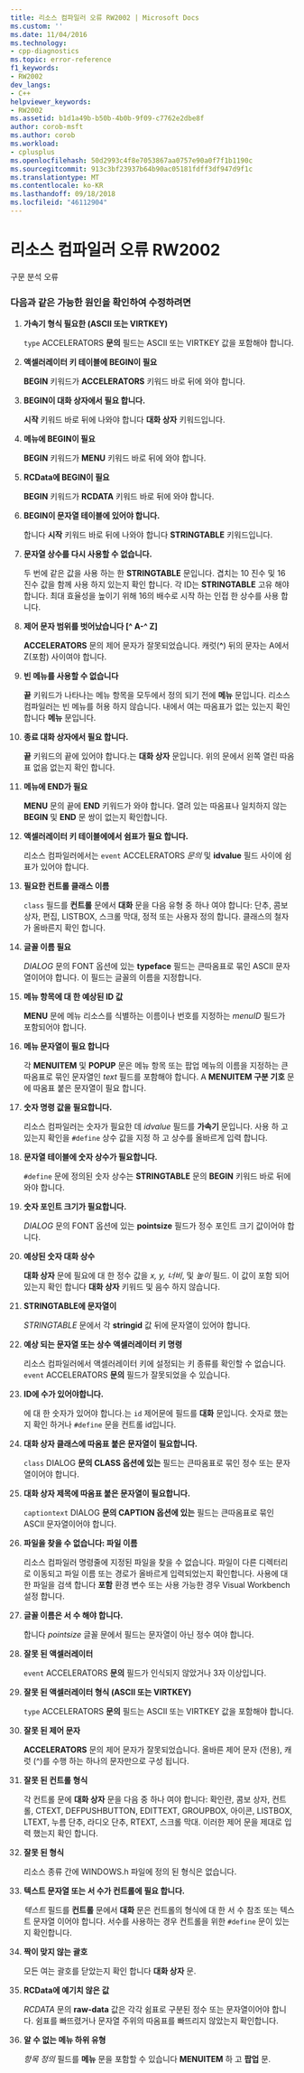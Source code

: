```yaml
---
title: 리소스 컴파일러 오류 RW2002 | Microsoft Docs
ms.custom: ''
ms.date: 11/04/2016
ms.technology:
- cpp-diagnostics
ms.topic: error-reference
f1_keywords:
- RW2002
dev_langs:
- C++
helpviewer_keywords:
- RW2002
ms.assetid: b1d1a49b-b50b-4b0b-9f09-c7762e2dbe8f
author: corob-msft
ms.author: corob
ms.workload:
- cplusplus
ms.openlocfilehash: 50d2993c4f8e7053867aa0757e90a0f7f1b1190c
ms.sourcegitcommit: 913c3bf23937b64b90ac05181fdff3df947d9f1c
ms.translationtype: MT
ms.contentlocale: ko-KR
ms.lasthandoff: 09/18/2018
ms.locfileid: "46112904"
---
```

# <a name="resource-compiler-error-rw2002"></a>리소스 컴파일러 오류 RW2002

구문 분석 오류

### <a name="to-fix-by-checking-the-following-possible-causes"></a>다음과 같은 가능한 원인을 확인하여 수정하려면

1. **가속기 형식 필요한 (ASCII 또는 VIRTKEY)**

     `type` ACCELERATORS **문의** 필드는 ASCII 또는 VIRTKEY 값을 포함해야 합니다.

1. **액셀러레이터 키 테이블에 BEGIN이 필요**

     **BEGIN** 키워드가 **ACCELERATORS** 키워드 바로 뒤에 와야 합니다.

1. **BEGIN이 대화 상자에서 필요 합니다.**

     **시작** 키워드 바로 뒤에 나와야 합니다 **대화 상자** 키워드입니다.

1. **메뉴에 BEGIN이 필요**

     **BEGIN** 키워드가 **MENU** 키워드 바로 뒤에 와야 합니다.

1. **RCData에 BEGIN이 필요**

     **BEGIN** 키워드가 **RCDATA** 키워드 바로 뒤에 와야 합니다.

1. **BEGIN이 문자열 테이블에 있어야 합니다.**

     합니다 **시작** 키워드 바로 뒤에 나와야 합니다 **STRINGTABLE** 키워드입니다.

1. **문자열 상수를 다시 사용할 수 없습니다.**

     두 번에 같은 값을 사용 하는 한 **STRINGTABLE** 문입니다. 겹치는 10 진수 및 16 진수 값을 함께 사용 하지 있는지 확인 합니다. 각 ID는 **STRINGTABLE** 고유 해야 합니다. 최대 효율성을 높이기 위해 16의 배수로 시작 하는 인접 한 상수를 사용 합니다.

1. **제어 문자 범위를 벗어났습니다 [^ A-^ Z]**

     **ACCELERATORS** 문의 제어 문자가 잘못되었습니다. 캐럿(**^**) 뒤의 문자는 A에서 Z(포함) 사이여야 합니다.

9. **빈 메뉴를 사용할 수 없습니다**

     **끝** 키워드가 나타나는 메뉴 항목을 모두에서 정의 되기 전에 **메뉴** 문입니다. 리소스 컴파일러는 빈 메뉴를 허용 하지 않습니다. 내에서 여는 따옴표가 없는 있는지 확인 합니다 **메뉴** 문입니다.

10. **종료 대화 상자에서 필요 합니다.**

     **끝** 키워드의 끝에 있어야 합니다.는 **대화 상자** 문입니다. 위의 문에서 왼쪽 열린 따옴표 없음 없는지 확인 합니다.

11. **메뉴에 END가 필요**

     **MENU** 문의 끝에 **END** 키워드가 와야 합니다. 열려 있는 따옴표나 일치하지 않는 **BEGIN** 및 **END** 문 쌍이 없는지 확인합니다.

12. **액셀러레이터 키 테이블에에서 쉼표가 필요 합니다.**

     리소스 컴파일러에서는 `event` ACCELERATORS *문의* 및 **idvalue** 필드 사이에 쉼표가 있어야 합니다.

13. **필요한 컨트롤 클래스 이름**

     `class` 필드를 **컨트롤** 문에서 **대화** 문을 다음 유형 중 하나 여야 합니다: 단추, 콤보 상자, 편집, LISTBOX, 스크롤 막대, 정적 또는 사용자 정의 합니다. 클래스의 철자가 올바른지 확인 합니다.

14. **글꼴 이름 필요**

     *DIALOG* 문의 FONT 옵션에 있는 **typeface** 필드는 큰따옴표로 묶인 ASCII 문자열이어야 합니다. 이 필드는 글꼴의 이름을 지정합니다.

15. **메뉴 항목에 대 한 예상된 ID 값**

     **MENU** 문에 메뉴 리소스를 식별하는 이름이나 번호를 지정하는 *menuID* 필드가 포함되어야 합니다.

16. **메뉴 문자열이 필요 합니다**

     각 **MENUITEM** 및 **POPUP** 문은 메뉴 항목 또는 팝업 메뉴의 이름을 지정하는 큰따옴표로 묶인 문자열인 *text* 필드를 포함해야 합니다. A **MENUITEM 구분 기호** 문에 따옴표 붙은 문자열이 필요 합니다.

17. **숫자 명령 값을 필요합니다.**

     리소스 컴파일러는 숫자가 필요한 데 *idvalue* 필드를 **가속기** 문입니다. 사용 하 고 있는지 확인을 `#define` 상수 값을 지정 하 고 상수를 올바르게 입력 합니다.

18. **문자열 테이블에 숫자 상수가 필요합니다.**

     `#define` 문에 정의된 숫자 상수는 **STRINGTABLE** 문의 **BEGIN** 키워드 바로 뒤에 와야 합니다.

19. **숫자 포인트 크기가 필요합니다.**

     *DIALOG* 문의 FONT 옵션에 있는 **pointsize** 필드가 정수 포인트 크기 값이어야 합니다.

20. **예상된 숫자 대화 상수**

     **대화 상자** 문에 필요에 대 한 정수 값을 *x, y, 너비*, 및 *높이* 필드. 이 값이 포함 되어 있는지 확인 합니다 **대화 상자** 키워드 및 음수 하지 않습니다.

21. **STRINGTABLE에 문자열이**

     *STRINGTABLE* 문에서 각 **stringid** 값 뒤에 문자열이 있어야 합니다.

22. **예상 되는 문자열 또는 상수 액셀러레이터 키 명령**

     리소스 컴파일러에서 액셀러레이터 키에 설정되는 키 종류를 확인할 수 없습니다. `event` ACCELERATORS **문의** 필드가 잘못되었을 수 있습니다.

23. **ID에 수가 있어야합니다.**

     에 대 한 숫자가 있어야 합니다.는 `id` 제어문에 필드를 **대화** 문입니다. 숫자로 했는지 확인 하거나 `#define` 문을 컨트롤 id입니다.

24. **대화 상자 클래스에 따옴표 붙은 문자열이 필요합니다.**

     `class` DIALOG **문의 CLASS 옵션에 있는** 필드는 큰따옴표로 묶인 정수 또는 문자열이어야 합니다.

25. **대화 상자 제목에 따옴표 붙은 문자열이 필요합니다.**

     `captiontext` DIALOG **문의 CAPTION 옵션에 있는** 필드는 큰따옴표로 묶인 ASCII 문자열이어야 합니다.

26. **파일을 찾을 수 없습니다: 파일 이름**

     리소스 컴파일러 명령줄에 지정된 파일을 찾을 수 없습니다. 파일이 다른 디렉터리로 이동되고 파일 이름 또는 경로가 올바르게 입력되었는지 확인합니다. 사용에 대 한 파일을 검색 합니다 **포함** 환경 변수 또는 사용 가능한 경우 Visual Workbench 설정 합니다.

27. **글꼴 이름은 서 수 해야 합니다.**

     합니다 *pointsize* 글꼴 문에서 필드는 문자열이 아닌 정수 여야 합니다.

28. **잘못 된 액셀러레이터**

     `event` ACCELERATORS **문의** 필드가 인식되지 않았거나 3자 이상입니다.

29. **잘못 된 액셀러레이터 형식 (ASCII 또는 VIRTKEY)**

     `type` ACCELERATORS **문의** 필드는 ASCII 또는 VIRTKEY 값을 포함해야 합니다.

30. **잘못 된 제어 문자**

     **ACCELERATORS** 문의 제어 문자가 잘못되었습니다. 올바른 제어 문자 (전용), 캐럿 (^)를 수행 하는 하나의 문자만으로 구성 됩니다.

31. **잘못 된 컨트롤 형식**

     각 컨트롤 문에 **대화 상자** 문을 다음 중 하나 여야 합니다: 확인란, 콤보 상자, 컨트롤, CTEXT, DEFPUSHBUTTON, EDITTEXT, GROUPBOX, 아이콘, LISTBOX, LTEXT, 누름 단추, 라디오 단추, RTEXT, 스크롤 막대. 이러한 제어 문을 제대로 입력 했는지 확인 합니다.

32. **잘못 된 형식**

     리소스 종류 간에 WINDOWS.h 파일에 정의 된 형식은 없습니다.

33. **텍스트 문자열 또는 서 수가 컨트롤에 필요 합니다.**

     *텍스트* 필드를 **컨트롤** 문에서 **대화** 문은 컨트롤의 형식에 대 한 서 수 참조 또는 텍스트 문자열 이어야 합니다. 서수를 사용하는 경우 컨트롤을 위한 `#define` 문이 있는지 확인합니다.

34. **짝이 맞지 않는 괄호**

     모든 여는 괄호를 닫았는지 확인 합니다 **대화 상자** 문.

35. **RCData에 예기치 않은 값**

     *RCDATA* 문의 **raw-data** 값은 각각 쉼표로 구분된 정수 또는 문자열이어야 합니다. 쉼표를 빠뜨렸거나 문자열 주위의 따옴표를 빠뜨리지 않았는지 확인합니다.

36. **알 수 없는 메뉴 하위 유형**

     *항목 정의* 필드를 **메뉴** 문을 포함할 수 있습니다 **MENUITEM** 하 고 **팝업** 문.